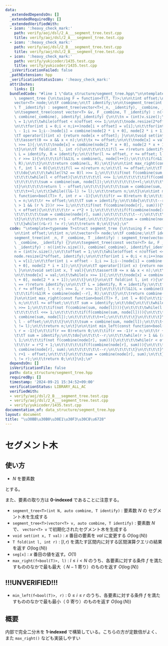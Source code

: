 ```yaml
---
data:
  _extendedDependsOn: []
  _extendedRequiredBy: []
  _extendedVerifiedWith:
  - icon: ':heavy_check_mark:'
    path: verify/aoj/dsl/2_A___segment_tree.test.cpp
    title: verify/aoj/dsl/2_A___segment_tree.test.cpp
  - icon: ':heavy_check_mark:'
    path: verify/aoj/dsl/2_B___segment_tree.test.cpp
    title: verify/aoj/dsl/2_B___segment_tree.test.cpp
  - icon: ':heavy_check_mark:'
    path: verify/yukicoder/1435.test.cpp
    title: verify/yukicoder/1435.test.cpp
  _isVerificationFailed: false
  _pathExtension: hpp
  _verificationStatusIcon: ':heavy_check_mark:'
  attributes:
    links: []
  bundledCode: "#line 1 \"data_structure/segment_tree.hpp\"\n\ntemplate<typename T>struct\
    \ segment_tree {\n\tusing F = function<T(T, T)>;\n\n\tint offset;\n\tint n;\n\t\
    vector<T> node;\n\tF combine;\n\tT identify;\n\n\tsegment_tree(int _n, F _combine,\
    \ T _identify) : segment_tree(vector<T>(_n, _identify), _combine, _identify) {}\n\
    \n\tsegment_tree(const vector<T> &v, F _combine, T _identify) : n((int)v.size()),\
    \ combine(_combine), identify(_identify) {\n\t\tn = (int)v.size();\n\t\toffset\
    \ = 1;\n\t\twhile(offset < n)offset <<= 1;\n\n\t\tnode.resize(2*offset, identify);\n\
    \n\t\tfor(int i = 0;i < n;i++)node[i + offset] = v[i];\n\t\tfor(int i = offset\
    \ - 1;i >= 1;i--)node[i] = combine(node[2 * i + 0], node[2 * i + 1]);\n\t}\n\n\
    \tT operator[](int x) {return node[x + offset]; }\n\n\tvoid set(int x, T val){\n\
    \t\tassert(0 <= x && x < n);\n\t\tx += offset;\n\n\t\tnode[x] = val;\n\t\twhile(x\
    \ >>= 1){;\n\t\t\tnode[x] = combine(node[2 * x + 0], node[2 * x + 1]);\n\t\t}\n\
    \t}\n\n\tT fold(int l, int r){\n\t\t\n\t\tif(l == r)return identify;\n\n\t\tT\
    \ L = identify, R = identify;\n\t\tfor(l += offset, r += offset; l < r;l >>= 1,\
    \ r >>= 1){\n\t\t\tif(l&1)L = combine(L, node[l++]);\n\t\t\tif(r&1)R = combine(node[--r],\
    \ R);\n\t\t}\n\t\treturn combine(L, R);\n\t}\n\n\tint max_right(const function<bool(T)>\
    \ f, int l = 0){\n\t\tif(l == n)return n;\n\t\tl += offset;\n\t\tT sum = identify;\n\
    \t\tdo{\n\t\t\twhile(l%2 == 0)l >>= 1;\n\t\t\tif(not f(combine(sum, node[l]))){\n\
    \t\t\t\twhile(l < offset){\n\t\t\t\t\tl <<= 1;\n\t\t\t\t\tif(f(combine(sum, node[l]))){\n\
    \t\t\t\t\t\tsum = combine(sum, node[l]);\n\t\t\t\t\t\t++l;\n\t\t\t\t\t}\n\t\t\t\
    \t}\n\t\t\t\treturn l - offset;\n\t\t\t}\n\t\t\tsum = combine(sum, node[l]);\n\
    \t\t\t++l;\n\t\t}while((l&-l) != l);\n\t\treturn n;\n\t}\n\n\tint min_left(const\
    \ function<bool(T)> f, int r = -1){\n\t\tif(r == 0)return 0;\n\t\tif(r == -1)r\
    \ = n;\n\t\tr += offset;\n\t\tT sum = identify;\n\t\tdo{\n\t\t\t--r;\n\t\t\twhile(r\
    \ > 1 && (r % 2))r >>= 1;\n\t\t\tif(not f(combine(node[r], sum))){\n\t\t\t\twhile(r\
    \ < offset){\n\t\t\t\t\tr = r*2 + 1;\n\t\t\t\t\tif(f(combine(node[r], sum))){\n\
    \t\t\t\t\t\tsum = combine(node[r], sum);\n\t\t\t\t\t\t--r;\n\t\t\t\t\t}\n\t\t\t\
    \t}\n\t\t\t\treturn r+1 - offset;\n\t\t\t}\n\t\t\tsum = combine(node[r], sum);\n\
    \t\t}while((r&-r) != r);\n\t\treturn 0;\n\t}\n};\n"
  code: "\ntemplate<typename T>struct segment_tree {\n\tusing F = function<T(T, T)>;\n\
    \n\tint offset;\n\tint n;\n\tvector<T> node;\n\tF combine;\n\tT identify;\n\n\t\
    segment_tree(int _n, F _combine, T _identify) : segment_tree(vector<T>(_n, _identify),\
    \ _combine, _identify) {}\n\n\tsegment_tree(const vector<T> &v, F _combine, T\
    \ _identify) : n((int)v.size()), combine(_combine), identify(_identify) {\n\t\t\
    n = (int)v.size();\n\t\toffset = 1;\n\t\twhile(offset < n)offset <<= 1;\n\n\t\t\
    node.resize(2*offset, identify);\n\n\t\tfor(int i = 0;i < n;i++)node[i + offset]\
    \ = v[i];\n\t\tfor(int i = offset - 1;i >= 1;i--)node[i] = combine(node[2 * i\
    \ + 0], node[2 * i + 1]);\n\t}\n\n\tT operator[](int x) {return node[x + offset];\
    \ }\n\n\tvoid set(int x, T val){\n\t\tassert(0 <= x && x < n);\n\t\tx += offset;\n\
    \n\t\tnode[x] = val;\n\t\twhile(x >>= 1){;\n\t\t\tnode[x] = combine(node[2 * x\
    \ + 0], node[2 * x + 1]);\n\t\t}\n\t}\n\n\tT fold(int l, int r){\n\t\t\n\t\tif(l\
    \ == r)return identify;\n\n\t\tT L = identify, R = identify;\n\t\tfor(l += offset,\
    \ r += offset; l < r;l >>= 1, r >>= 1){\n\t\t\tif(l&1)L = combine(L, node[l++]);\n\
    \t\t\tif(r&1)R = combine(node[--r], R);\n\t\t}\n\t\treturn combine(L, R);\n\t\
    }\n\n\tint max_right(const function<bool(T)> f, int l = 0){\n\t\tif(l == n)return\
    \ n;\n\t\tl += offset;\n\t\tT sum = identify;\n\t\tdo{\n\t\t\twhile(l%2 == 0)l\
    \ >>= 1;\n\t\t\tif(not f(combine(sum, node[l]))){\n\t\t\t\twhile(l < offset){\n\
    \t\t\t\t\tl <<= 1;\n\t\t\t\t\tif(f(combine(sum, node[l]))){\n\t\t\t\t\t\tsum =\
    \ combine(sum, node[l]);\n\t\t\t\t\t\t++l;\n\t\t\t\t\t}\n\t\t\t\t}\n\t\t\t\treturn\
    \ l - offset;\n\t\t\t}\n\t\t\tsum = combine(sum, node[l]);\n\t\t\t++l;\n\t\t}while((l&-l)\
    \ != l);\n\t\treturn n;\n\t}\n\n\tint min_left(const function<bool(T)> f, int\
    \ r = -1){\n\t\tif(r == 0)return 0;\n\t\tif(r == -1)r = n;\n\t\tr += offset;\n\
    \t\tT sum = identify;\n\t\tdo{\n\t\t\t--r;\n\t\t\twhile(r > 1 && (r % 2))r >>=\
    \ 1;\n\t\t\tif(not f(combine(node[r], sum))){\n\t\t\t\twhile(r < offset){\n\t\t\
    \t\t\tr = r*2 + 1;\n\t\t\t\t\tif(f(combine(node[r], sum))){\n\t\t\t\t\t\tsum =\
    \ combine(node[r], sum);\n\t\t\t\t\t\t--r;\n\t\t\t\t\t}\n\t\t\t\t}\n\t\t\t\treturn\
    \ r+1 - offset;\n\t\t\t}\n\t\t\tsum = combine(node[r], sum);\n\t\t}while((r&-r)\
    \ != r);\n\t\treturn 0;\n\t}\n};\n"
  dependsOn: []
  isVerificationFile: false
  path: data_structure/segment_tree.hpp
  requiredBy: []
  timestamp: '2024-09-21 15:34:52+09:00'
  verificationStatus: LIBRARY_ALL_AC
  verifiedWith:
  - verify/aoj/dsl/2_B___segment_tree.test.cpp
  - verify/aoj/dsl/2_A___segment_tree.test.cpp
  - verify/yukicoder/1435.test.cpp
documentation_of: data_structure/segment_tree.hpp
layout: document
title: "\u30BB\u30B0\u30E1\u30F3\u30C8\u6728"
---
```


# セグメント木

## 使い方

- $N$ を要素数

とする。

また、要素の取り方は **0-indexed** であることに注意する。

- ``segment_tree<T>(int N, auto combine, T identify)`` : 要素数 $N$ の セグメント木を生成する
- ``segment_tree<T>(vector<T> v, auto combine, T identify)`` : 要素数 $N$ で、 ``vector<T> v`` で初期化されたセグメント木を生成する
- ``void set(int x, T val)`` : $x$ 番目の要素を $val$ に変更する  $O(\log(N))$
- ``T fold(int l, int r)`` : $[l, r)$ を満たす区間内に対する区間演算クエリの結果を返す $O(\log(N))$
- ``seg[x]`` : $x$ 番目の値を返す。$O(1)$
- ``max_right(f<bool(T)>, l)`` : $l \leq i < N$ のうち、各要素に対する条件 $f$ を満たすもののなかで最も最大（ $N-1$ 寄り）のものを返す $O(\log(N))$

## !!!UNVERIFIED!!!

- ``min_left(f<bool(T)>, r)`` : $0 \leq i \leq r$ のうち、各要素に対する条件 $f$ を満たすもののなかで最も最小（ $0$ 寄り）のものを返す $O(\log(N))$


## 概要

内部で完全二分木を **1-indexed** で構築している。こちらの方が定数倍がよく、また ``max_right()`` なども実装しやすい
